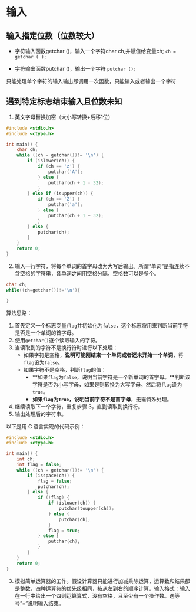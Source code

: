 # 输入

## 输入指定位数（位数较大）

* 字符输入函数getchar ()，输入一个字符char ch,并赋值给变量ch; `ch = getchar ( );`

* 字符输出函数putchar ()，输出一个字符  `putchar ();`

只能处理单个字符的输入输出即调用一次函数，只能输入或者输出一个字符



## 遇到特定标志结束输入且位数未知

1. 英文字母替换加密（大小写转换+后移1位）

```C
#include <stdio.h>
#include <ctype.h>

int main() {
    char ch;
    while ((ch = getchar())!= '\n') {
        if (islower(ch)) {
            if (ch == 'z') {
                putchar('A');
            } else {
                putchar(ch + 1 - 32);
            }
        } else if (isupper(ch)) {
            if (ch == 'Z') {
                putchar('a');
            } else {
                putchar(ch + 1 + 32);
            }
        } else {
            putchar(ch);
        }
    }
    return 0;
}
```



2. 输入一行字符，将每个单词的首字母改为大写后输出。所谓“单词”是指连续不含空格的字符串，各单词之间用空格分隔，空格数可以是多个。

   

```C
char ch;
while((ch=getchar())!='\n'){

}
```

算法思路：

1. 首先定义一个标志变量`flag`并初始化为`false`，这个标志将用来判断当前字符是否是一个单词的首字母。
2. 使用`getchar()`逐个读取输入的字符。
3. 当读取到的字符不是换行符时进行以下处理：
   - 如果字符是空格，**说明可能刚结束一个单词或者还未开始一个单词**，将`flag`设为`false`。
   - 如果字符不是空格，判断`flag`的值：
     - **如果`flag`为`false`，说明当前字符是一个新单词的首字母。**判断该字符是否为小写字母，如果是则转换为大写字母。然后将`flag`设为`true`。
     - **如果`flag`为`true`，说明当前字符不是首字母**，无需特殊处理。
4. 继续读取下一个字符，重复步骤 3，直到读取到换行符。
5. 输出处理后的字符串。

以下是用 C 语言实现的代码示例：

```c
#include <stdio.h>
#include <ctype.h>

int main() {
    int ch;
    int flag = false;
    while ((ch = getchar())!= '\n') {
        if (isspace(ch)) {
            flag = false;
            putchar(ch);
        } else {
            if (!flag) {
                if (islower(ch)) {
                    putchar(toupper(ch));
                } else {
                    putchar(ch);
                }
                flag = true;
            } else {
                putchar(ch);
            }
        }
    }
    return 0;
}
```

3. 模拟简单运算器的工作。假设计算器只能进行加减乘除运算，运算数和结果都是整数，四种运算符的优先级相同，按从左到右的顺序计算。输入格式：输入在一行中给出一个四则运算算式，没有空格，且至少有一个操作数。遇等号”=”说明输入结束。

```C

```



